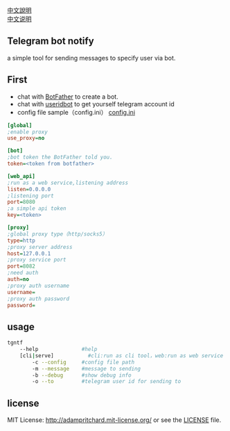 [中文說明](https://github.com/Jokder/tg-bot-ntfy/blob/master/README-ZH.md '中文说明')
<br>
[中文说明](https://github.com/Jokder/tg-bot-ntfy/blob/master/README-ZHCN.md '中文说明')

## Telegram bot notify

a simple tool for sending messages to specify user via bot.

## First

* chat with [BotFather](https://t.me/botfather 'BotFather') to create a bot.
* chat with [useridbot](https://telegram.me/userinfobot 'useridbot') to get yourself telegram account id
* config file sample（config.ini）
[config.ini](https://github.com/Jokder/tg-bot-ntfy/blob/master/Main/config.ini 'config file sample')
``` ini
[global]
;enable proxy
use_proxy=no

[bot]
;bot token the BotFather told you.
token=<token from botfather>

[web_api]
;run as a web service,listening address
listen=0.0.0.0
;listening port
port=8080
;a simple api token
key=<token>

[proxy]
;global proxy type（http/socks5）
type=http
;proxy server address
host=127.0.0.1
;proxy service port
port=8082
;need auth
auth=no
;proxy auth username
username=
;proxy auth password
password=
```


## usage

``` sh
tgntf 
    --help              #help
    [cli|serve]           #cli:run as cli tool，web:run as web service
        -c --config     #config file path
        -m --message    #message to sending
        -b --debug      #show debug info
        -o --to         #telegram user id for sending to
```

## license

MIT License: http://adampritchard.mit-license.org/ or see the [LICENSE](https://github.com/Jokder/tg-bot-ntfy/blob/master/LICENSE 'LICENSE') file.